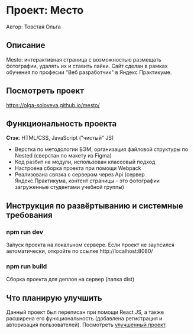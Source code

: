 # Проект: Место
Автор: Товстая Ольга

## Описание
Mesto: интерактивная страница с возможностью размещать фотографии, удалять их и ставить лайки.
Cайт сделан в рамках обучения по професии "Веб разработчик" в Яндекс Практикуме.

## Посмотреть проект
https://olga-soloveva.github.io/mesto/

## Функциональность проекта
__Стэк__: HTML/CSS, JavaScript ("чистый" JS)

* Верстка по методологии БЭМ, организация файловой структуры по Nested (сверстан по макету из Figma)
* Код разбит на модули, использован классовый подход
* Настроена сборка проекта при помощи Webpack
* Реализована связка с сервером через Api (сервер Яндекс.Практикума, контент страницы - это фотографии загруженные студентами учебной группы)

## Инструкция по развёртыванию и системные требования

### npm run dev
Запуск проекта на локальном сервере. Если проект не заупсился автоматически, откройте по ссылке http://localhost:8080/

### npm run build
Сборка проекта для деплоя на сервер (папка dist)

## Что планирую улучшить
Данный проект был переписан при помощи React JS, а также расширена его функциональность (добавлена регистрация и авторизация пользователей). Посмотреть [улучшенный проект](https://github.com/Olga-Soloveva/react-mesto-auth).
